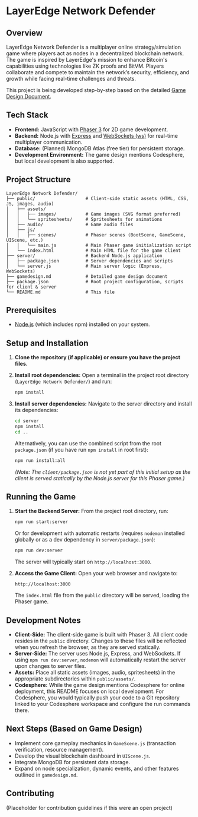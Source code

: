 # LayerEdge Network Defender

## Overview

LayerEdge Network Defender is a multiplayer online strategy/simulation game where players act as nodes in a decentralized blockchain network. The game is inspired by LayerEdge's mission to enhance Bitcoin's capabilities using technologies like ZK proofs and BitVM. Players collaborate and compete to maintain the network’s security, efficiency, and growth while facing real-time challenges and threats.

This project is being developed step-by-step based on the detailed [Game Design Document](./gamedesign.md).

## Tech Stack

*   **Frontend:** JavaScript with [Phaser 3](https://phaser.io/) for 2D game development.
*   **Backend:** Node.js with [Express](https://expressjs.com/) and [WebSockets (ws)](https://github.com/websockets/ws) for real-time multiplayer communication.
*   **Database:** (Planned) MongoDB Atlas (free tier) for persistent storage.
*   **Development Environment:** The game design mentions Codesphere, but local development is also supported.

## Project Structure

```
LayerEdge Network Defender/
├── public/                   # Client-side static assets (HTML, CSS, JS, images, audio)
│   ├── assets/
│   │   ├── images/           # Game images (SVG format preferred)
│   │   └── spritesheets/     # Spritesheets for animations
│   ├── audio/                # Game audio files
│   ├── js/
│   │   ├── scenes/           # Phaser scenes (BootScene, GameScene, UIScene, etc.)
│   │   └── main.js           # Main Phaser game initialization script
│   └── index.html            # Main HTML file for the game client
├── server/                   # Backend Node.js application
│   ├── package.json          # Server dependencies and scripts
│   └── server.js             # Main server logic (Express, WebSockets)
├── gamedesign.md             # Detailed game design document
├── package.json              # Root project configuration, scripts for client & server
└── README.md                 # This file
```

## Prerequisites

*   [Node.js](https://nodejs.org/) (which includes npm) installed on your system.

## Setup and Installation

1.  **Clone the repository (if applicable) or ensure you have the project files.**

2.  **Install root dependencies:**
    Open a terminal in the project root directory (`LayerEdge Network Defender/`) and run:
    ```bash
    npm install
    ```

3.  **Install server dependencies:**
    Navigate to the server directory and install its dependencies:
    ```bash
    cd server
    npm install
    cd ..
    ```
    Alternatively, you can use the combined script from the root `package.json` (if you have run `npm install` in root first):
    ```bash
    npm run install:all 
    ```
    *(Note: The `client/package.json` is not yet part of this initial setup as the client is served statically by the Node.js server for this Phaser game.)*

## Running the Game

1.  **Start the Backend Server:**
    From the project root directory, run:
    ```bash
    npm run start:server
    ```
    Or for development with automatic restarts (requires `nodemon` installed globally or as a dev dependency in `server/package.json`):
    ```bash
    npm run dev:server
    ```
    The server will typically start on `http://localhost:3000`.

2.  **Access the Game Client:**
    Open your web browser and navigate to:
    ```
    http://localhost:3000
    ```
    The `index.html` file from the `public` directory will be served, loading the Phaser game.

## Development Notes

*   **Client-Side:** The client-side game is built with Phaser 3. All client code resides in the `public` directory. Changes to these files will be reflected when you refresh the browser, as they are served statically.
*   **Server-Side:** The server uses Node.js, Express, and WebSockets. If using `npm run dev:server`, `nodemon` will automatically restart the server upon changes to server files.
*   **Assets:** Place all static assets (images, audio, spritesheets) in the appropriate subdirectories within `public/assets/`.
*   **Codesphere:** While the game design mentions Codesphere for online deployment, this README focuses on local development. For Codesphere, you would typically push your code to a Git repository linked to your Codesphere workspace and configure the run commands there.

## Next Steps (Based on Game Design)

*   Implement core gameplay mechanics in `GameScene.js` (transaction verification, resource management).
*   Develop the visual blockchain dashboard in `UIScene.js`.
*   Integrate MongoDB for persistent data storage.
*   Expand on node specialization, dynamic events, and other features outlined in `gamedesign.md`.

## Contributing

(Placeholder for contribution guidelines if this were an open project)